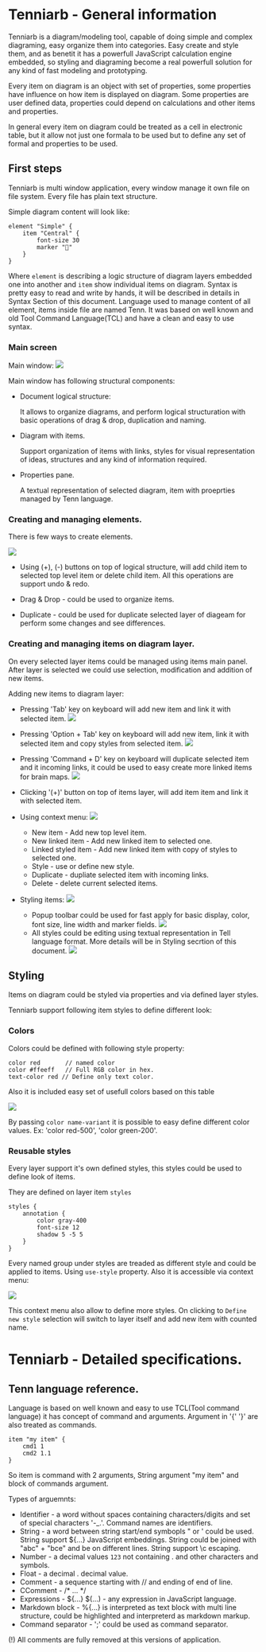 #  Tenniarb - General information

Tenniarb is a diagram/modeling tool, capable of doing simple and complex diagraming, easy organize them into categories. Easy create and style them, and as benetit it has a powerfull JavaScript calculation engine embedded, so styling and diagraming become a real powerfull solution for any kind of fast modeling and prototyping.

Every item on diagram is an object with set of properties, some properties have influence on how item is displayed on diagram. Some properties are user defined data, properties could depend on calculations and other items and properties.

In general every item on diagram could be treated as a cell in electronic table, but it allow not just one formala to be used but to define any set of formal and properties to be used.


## First steps

Tenniarb is multi window application, every window manage it own file on file system. Every file has plain text structure.

Simple diagram content will look like:

```
element "Simple" {
    item "Central" {
        font-size 30
        marker "🎁"
    }
}
```

Where `element` is describing a logic structure of diagram layers embedded one into another and `item` show individual items on diagram. Syntax is pretty easy to read and write by hands, it will be described in details in Syntax Section of this document. Language used to manage content of all element, items inside file are named Tenn. It was based on well known and old Tool Command Language(TCL) and have a clean and easy to use syntax.

### Main screen

Main window:
![](./Images/main_screen.png)

Main window has following structural components:

* Document logical structure:

    It allows to organize diagrams, and perform logical structuration with basic operations of drag & drop, duplication and naming.

* Diagram with items.

    Support organization of items with links, styles for visual representation of ideas, structures and any kind of information required.

* Properties pane.

    A textual representation of selected diagram, item with proeprties managed by Tenn language.

### Creating and managing elements.

There is few ways to create elements.

![](./Images/elements_menu.png)

* Using (+), (-) buttons on top of logical structure, will add child item to selected top level item or delete child item. All this operations are support undo & redo.

* Drag & Drop - could be used to organize items.

* Duplicate - could be used for duplicate selected layer of diageam for perform some changes and see differences.


### Creating and managing items on diagram layer.

On every selected layer items could be managed using items main panel. After layer is selected we could use selection, modification and addition of new items.

Adding new items to diagram layer:

* Pressing 'Tab' key on keyboard will add new item and link it with selected item.
  ![](./Images/add_new_item.png)
* Pressing 'Option + Tab' key on keyboard will add new item, link it with selected item and copy styles from selected item.
  ![](./Images/add_item_copy_style.png)
* Pressing 'Command + D' key on keyboard will duplicate selected item and it incoming links, it could be used to easy create more linked items for brain maps.
  ![](./Images/duplicate_item.png)
* Clicking '(+)' button on top of items layer, will add item item and link it with selected item.
* Using context menu:
    ![](./Images/context_menu.png)
    * New item - Add new top level item.
    * New linked item - Add new linked item to selected one.
    * Linked styled item - Add new linked item with copy of styles to selected one.
    * Style - use or define new style.
    * Duplicate - dupliate selected item with incoming links.
    * Delete - delete current selected items.

* Styling items:
    ![](./Images/styling_items.png)
    * Popup toolbar could be used for fast apply for basic display, color, font size, line width and marker fields.
    ![](./Images/diagram_quick_styles.png)
    * All styles could be editing using textual representation in Tell language format. More details will be in Styling secrtion of this document.
    ![](./Images/textual_styles.png)

## Styling

Items on diagram could be styled via properties and via defined layer styles.

Tenniarb support following item styles to define different look:
### Colors

Colors could be defined with following style property:
```
color red       // named color
color #ffeeff   // Full RGB color in hex.
text-color red // Define only text color.
```

Also it is included easy set of usefull colors based on this table

![](./Images/color-table.png)

By passing `color name-variant` it is possible to easy define different color values. Ex: 'color red-500', 'color green-200'.

### Reusable styles
Every layer support it's own defined styles, this styles could be used to define look of items.

They are defined on layer item `styles`
```
styles {
    annotation {
        color gray-400
        font-size 12
        shadow 5 -5 5
    }
}
```

Every named group under styles are treaded as different style and could be applied to items. Using `use-style`
property. Also it is accessible via context menu:

![](./Images/use-style-menu.png)

This context menu also allow to define more styles. On clicking to `Define new style` selection will switch to layer itself and add new item with counted name.




# Tenniarb - Detailed specifications.

## Tenn language reference.

Language is based on well known and easy to use TCL(Tool command language) it has concept of command and arguments. Argument in '{' '}' are also treated as commands.

```
item "my item" {
    cmd1 1
    cmd2 1.1
}
```

So item is command with 2 arguments, String argument "my item" and block of commands argument.

Types of arguemnts:

* Identifier - a word without spaces containing characters/digits and set of special characters '-_.'. Command names are identifiers.
* String - a word between string start/end symbopls " or ' could be used. String support ${...} JavaScript embeddings. String could be joined with "abc" + "bce" and be on different lines. String support \c escaping.
* Number - a decimal values `123` not containing . and other characters and symbols.
* Float - a decimal . decimal value.
* Comment - a sequence starting with // and ending of end of line.
* CComment - /* ... */
* Expressions - ${...} $(...) - any expression in JavaScript language.
* Markdown block - %{...} is interpreted as text block with multi line structure, could be highlighted and interpreterd as markdown markup.
* Command separator - ';' could be used as command separator.

(!) All comments are fully removed at this versions of application.
